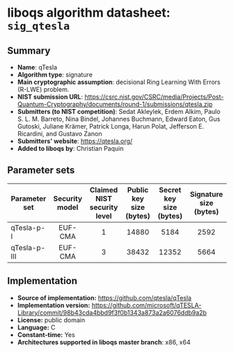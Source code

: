 liboqs algorithm datasheet: `sig_qtesla`
========================================

Summary
-------

- **Name**: qTesla
- **Algorithm type**: signature
- **Main cryptographic assumption**: decisional Ring Learning With Errors (R-LWE) problem.
- **NIST submission URL**: https://csrc.nist.gov/CSRC/media/Projects/Post-Quantum-Cryptography/documents/round-1/submissions/qtesla.zip
- **Submitters (to NIST competition)**: Sedat Akleylek, Erdem Alkim, Paulo S. L. M. Barreto, Nina Bindel, Johannes Buchmann, Edward Eaton, Gus Gutoski, Juliane Krämer, Patrick Longa, Harun Polat, Jefferson E. Ricardini, and Gustavo Zanon
- **Submitters' website**: https://qtesla.org/
- **Added to liboqs by**: Christian Paquin

Parameter sets
--------------

| Parameter set | Security model | Claimed NIST security level | Public key size (bytes) | Secret key size (bytes) | Signature size (bytes) |
|---------------|:--------------:|:---------------------------:|:-----------------------:|:-----------------------:|:----------------------:|
| qTesla-p-I    |    EUF-CMA     |              1              |         14880           |          5184           |          2592          |
| qTesla-p-III  |    EUF-CMA     |              3              |         38432           |         12352           |          5664          |

Implementation
--------------

- **Source of implementation:** https://github.com/qtesla/qTesla
- **Implementation version:** https://github.com/microsoft/qTESLA-Library/commit/98b43cda4bbd9f3f0b1343a873a2a6076ddb9a2b
- **License:** public domain
- **Language:** C
- **Constant-time:** Yes
- **Architectures supported in liboqs master branch**: x86, x64
